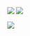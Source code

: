 <a href="https://www.linkedin.com/in/indrek-heinmets-239735195/"><img src="https://img.shields.io/badge/LinkedIn-0077B5?style=for-the-badge&logo=linkedin&logoColor=white"/></a>
<a href="https://github.dev/github/dev"><img src="https://img.shields.io/badge/VSCode-0078D4?style=for-the-badge&logo=visual%20studio%20code&logoColor=white"/></a>

<a href="https://www.aaps-cdt.ac.uk/"><img src="https://img.shields.io/badge/AAPS%20CDT%20Enrichment%20Award-Coding%20and%20Big%20Data-blue"/></a>

